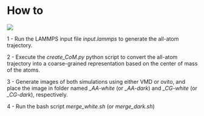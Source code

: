 # How to

![](CG-AA-white.webp)

1 - Run the LAMMPS input file *input.lammps* to generate the all-atom trajectory.

2 - Execute the *create_CoM.py* python script to convert the all-atom trajectory into a coarse-grained representation based on the center of mass of the atoms. 

3 - Generate images of both simulations using either VMD or ovito, and place the image in folder named *_AA-white* (or *_AA-dark*) and *_CG-white* (or *_CG-dark*), respectively.

4 - Run the bash script *merge_white.sh* (or *merge_dark.sh*)

